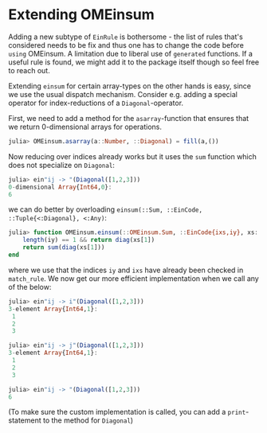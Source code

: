 # Extending OMEinsum

Adding a new subtype of `EinRule` is bothersome - the list of rules
that's considered needs to be fix and thus one has to change the code before
`using` OMEinsum. A limitation due to liberal use of `generated` functions.
If a useful rule is found, we might add it to the package itself though so feel free to reach out.

Extending `einsum` for certain array-types on the other hands is easy,
since we use the usual dispatch mechanism.
Consider e.g. adding a special operator for index-reductions of a `Diagonal`-operator.

First, we need to add a method for the `asarray`-function that ensures that we return 0-dimensional arrays for operations.

```julia
julia> OMEinsum.asarray(a::Number, ::Diagonal) = fill(a,())
```

Now reducing over indices already works but it uses the `sum` function
which does not specialize on `Diagonal`:
```julia
julia> ein"ij -> "(Diagonal([1,2,3]))
0-dimensional Array{Int64,0}:
6
```

we can do better by overloading `einsum(::Sum, ::EinCode, ::Tuple{<:Diagonal}, <:Any)`:
```julia
julia> function OMEinsum.einsum(::OMEinsum.Sum, ::EinCode{ixs,iy}, xs::Tuple{<:Diagonal}, size_dict) where {ixs, iy}
    length(iy) == 1 && return diag(xs[1])
    return sum(diag(xs[1]))
end
```
where we use that the indices `iy` and `ixs` have already been checked in `match_rule`.
We now get our more efficient implementation when we call any of the below:
```julia
julia> ein"ij -> i"(Diagonal([1,2,3]))
3-element Array{Int64,1}:
 1
 2
 3

julia> ein"ij -> j"(Diagonal([1,2,3]))
3-element Array{Int64,1}:
 1
 2
 3

julia> ein"ij -> "(Diagonal([1,2,3]))
6
```
(To make sure the custom implementation is called, you can add a `print`-statement to the method for `Diagonal`)
